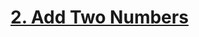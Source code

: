 # <a href="https://leetcode.com/problems/add-two-numbers/description/" target="_blank">2. Add Two Numbers</a>